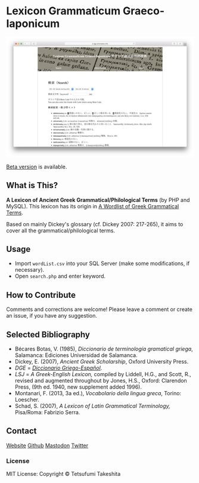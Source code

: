 # Lexicon Grammaticum Graeco-Iaponicum

![Lexicon](img/scr01.png)

[Beta version](https://lggi.stromateis.info/search.php) is available.

## What is This?
**A Lexicon of Ancient Greek Grammatical/Philological Terms** (by PHP and MySQL). This lexicon has its origin in [A Wordlist of Greek Grammatical Terms](https://www.stromateis.info/zib/gramm_term.html).


Based on mainly Dickey's glossary (cf. Dickey 2007: 217-265), it aims to cover all the grammatical/philological terms.

## Usage
- Import `wordList.csv` into your SQL Server (make some modifications, if necessary).
- Open `search.php` and enter keyword.

## How to Contribute
Comments and corrections are welcome! Please leave a comment or create an issue, if you have any suggestion.

## Selected Bibliography

- Bécares Botas, V. (1985), *Diccionario de terminología gramatical griega*, Salamanca: Ediciones Universidad de Salamanca.
- Dickey, E. (2007), *Ancient Greek Scholarship*, Oxford University Press.
- *DGE* = [*Diccionario Griego-Español*](http://dge.cchs.csic.es).
- *LSJ* = *A Greek-English Lexicon,* compiled by Liddell, H.G., and Scott, R., revised and augmented throughout by Jones, H.S., Oxford: Clarendon Press, (9th ed. 1940, new supplement added 1996).
- Montanari, F. (2013, 3a ed.), *Vocabolario della lingua greca*, Torino: Loescher.
- Schad, S. (2007), *A Lexicon of Latin Grammatical Terminology,* Pisa/Roma: Fabrizio Serra.

## Contact
[Website](https://www.stromateis.info) [Github](https://github.com/ncrt035) [Mastodon](https://gnosia.info/@ncrt035) [Twitter](https://twitter.com/ncrt035)

### License
MIT License: Copyright &copy; Tetsufumi Takeshita